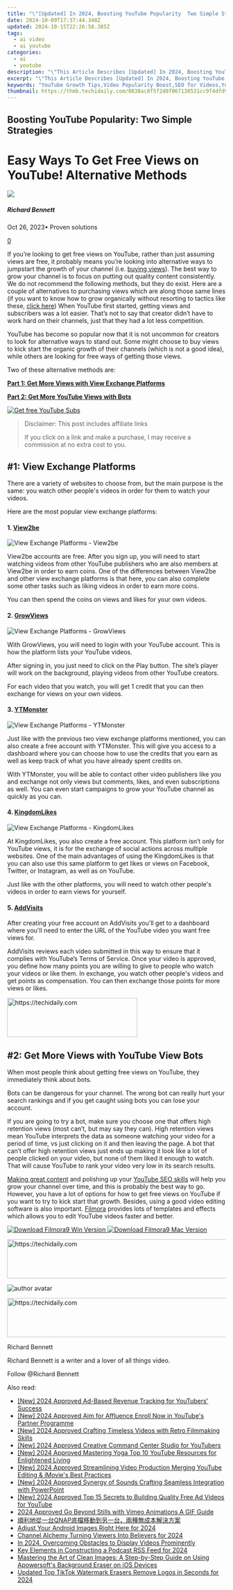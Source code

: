 ```yaml
---
title: "\"[Updated] In 2024, Boosting YouTube Popularity  Two Simple Strategies\""
date: 2024-10-09T17:37:44.348Z
updated: 2024-10-15T22:26:58.385Z
tags:
  - ai video
  - ai youtube
categories:
  - ai
  - youtube
description: "\"This Article Describes [Updated] In 2024, Boosting YouTube Popularity: Two Simple Strategies\""
excerpt: "\"This Article Describes [Updated] In 2024, Boosting YouTube Popularity: Two Simple Strategies\""
keywords: "YouTube Growth Tips,Video Popularity Boost,SEO for Videos,YouTube Traffic Increase,Content Marketing Strategies,Social Media Promotion,Engagement Enhancement"
thumbnail: https://thmb.techidaily.com/0838ac8f5f2d8f067138531cc9f4dfd905cfa9adb1733f1b9948bd185f0bb490.jpg
---
```


## Boosting YouTube Popularity: Two Simple Strategies

# Easy Ways To Get Free Views on YouTube! Alternative Methods

![](https://images.wondershare.com/filmora/article-images/richard-bennett.jpg)

##### Richard Bennett

 Oct 26, 2023• Proven solutions

[0](#commentsBoxSeoTemplate)

If you’re looking to get free views on YouTube, rather than just assuming views are free, it probably means you’re looking into alternative ways to jumpstart the growth of your channel (i.e. [buying views](https://www.filmora.io/community-blog/everything-you-need-to-know--how-to-buy-youtube-views-292.html)). The best way to grow your channel is to focus on putting out quality content consistently. We do not recommend the following methods, but they do exist. Here are a couple of alternatives to purchasing views which are along those same lines (if you want to know how to grow organically without resorting to tactics like these, [click here](https://www.filmora.io/community-blog/14-tactics-that-actually-work%21-how-to-gain-more-subscribers-300.html)) When YouTube first started, getting views and subscribers was a lot easier. That’s not to say that creator didn’t have to work hard on their channels, just that they had a lot less competition.

YouTube has become so popular now that it is not uncommon for creators to look for alternative ways to stand out. Some might choose to buy views to kick start the organic growth of their channels (which is not a good idea), while others are looking for free ways of getting those views.

Two of these alternative methods are:

[**Part 1: Get More Views with View Exchange Platforms**](#exchange)

[**Part 2: Get More YouTube Views with Bots**](#bots)

[![Get free YouTube Subs](https://images.wondershare.com/filmora/article-images/get-free-youtube-subs-banner.jpg)](https://tools.techidaily.com/wondershare/filmora/download/)

>  Disclaimer: This post includes affiliate links
>
>  If you click on a link and make a purchase, I may receive a commission at no extra cost to you.
>

## #1: View Exchange Platforms

There are a variety of websites to choose from, but the main purpose is the same: you watch other people's videos in order for them to watch your videos.

Here are the most popular view exchange platforms:

#### 1. [View2be](https://www.view2.be/)

![View Exchange Platforms - View2be](https://images.wondershare.com/filmora/article-images/view2be-free-youtube-views.jpg)

View2be accounts are free. After you sign up, you will need to start watching videos from other YouTube publishers who are also members at View2be in order to earn coins. One of the differences between View2be and other view exchange platforms is that here, you can also complete some other tasks such as liking videos in order to earn more coins.

You can then spend the coins on views and likes for your own videos.

#### 2. [GrowViews](http://www.growviews.com/)

![View Exchange Platforms - GrowViews](https://images.wondershare.com/filmora/article-images/grow-views-youtube-views-exchange.jpg)

With GrowViews, you will need to login with your YouTube account. This is how the platform lists your YouTube videos.

After signing in, you just need to click on the Play button. The site’s player will work on the background, playing videos from other YouTube creators.

For each video that you watch, you will get 1 credit that you can then exchange for views on your own videos.

#### 3. [YTMonster](https://www.ytmonster.net)

![View Exchange Platforms - YTMonster](https://images.wondershare.com/filmora/article-images/YTMonster-youtube-views-exchange-platform.jpg)

Just like with the previous two view exchange platforms mentioned, you can also create a free account with YTMonster. This will give you access to a dashboard where you can choose how to use the credits that you earn as well as keep track of what you have already spent credits on.

With YTMonster, you will be able to contact other video publishers like you and exchange not only views but comments, likes, and even subscriptions as well. You can even start campaigns to grow your YouTube channel as quickly as you can.

#### 4. [KingdomLikes](https://kingdomlikes.com)

![View Exchange Platforms - KingdomLikes](https://images.wondershare.com/filmora/article-images/KingdomLikes-youtube-views-exchange-platform.jpg)

At KingdomLikes, you also create a free account. This platform isn’t only for YouTube views, it is for the exchange of social actions across multiple websites. One of the main advantages of using the KingdomLikes is that you can also use this same platform to get likes or views on Facebook, Twitter, or Instagram, as well as on YouTube.

Just like with the other platforms, you will need to watch other people's videos in order to earn views for yourself.

#### 5. [AddVisits](https://www.addvisits.com/free-youtube-views-likes-subscribers.php)

After creating your free account on AddVisits you'll get to a dashboard where you'll need to enter the URL of the YouTube video you want free views for.

AddVisits reviews each video submitted in this way to ensure that it complies with YouTube’s Terms of Service. Once your video is approved, you define how many points you are willing to give to people who watch your videos or like them. In exchange, you watch other people's videos and get points as compensation. You can then exchange those points for more views or likes.

<!-- affiliate ads begin -->
<a href="https://aligracehair.sjv.io/c/5597632/1868495/19272" target="_top" id="1868495">
  <img src="//a.impactradius-go.com/display-ad/19272-1868495" border="0" alt="https://techidaily.com" width="300" height="90"/>
</a>
<img height="0" width="0" src="https://aligracehair.sjv.io/i/5597632/1868495/19272" style="position:absolute;visibility:hidden;" border="0" />
<!-- affiliate ads end -->

## #2: Get More Views with YouTube View Bots

When most people think about getting free views on YouTube, they immediately think about bots.

Bots can be dangerous for your channel. The wrong bot can really hurt your search rankings and if you get caught using bots you can lose your account.

If you are going to try a bot, make sure you choose one that offers high retention views (most can’t, but may say they can). High retention views mean YouTube interprets the data as someone watching your video for a period of time, vs just clicking on it and then leaving the page. A bot that can’t offer high retention views just ends up making it look like a lot of people clicked on your video, but none of them liked it enough to watch. That will cause YouTube to rank your video very low in its search results.

[Making great content](https://www.filmora.io/community-blog/how-to-make-better-youtube-videos--278.html) and polishing up your [YouTube SEO skills](https://www.filmora.io/community-blog/4-steps-to-rank-higher-in-youtube%E2%80%99s-search-results-277.html) will help you grow your channel over time, and this is probably the best way to go. However, you have a lot of options for how to get free views on YouTube if you want to try to kick start that growth. Besides, using a good video editing software is also important. [Filmora](https://tools.techidaily.com/wondershare/filmora/download/) provides lots of templates and effects which allows you to edit YouTube videos faster and better.

[![Download Filmora9 Win Version](https://images.wondershare.com/filmora/guide/download-btn-win.jpg) ](https://tools.techidaily.com/wondershare/filmora/download/) [![Download Filmora9 Mac Version](https://images.wondershare.com/filmora/guide/download-btn-mac.jpg) ](https://tools.techidaily.com/wondershare/filmora/download/)

<!-- affiliate ads begin -->
<a href="https://appsumo.8odi.net/c/5597632/2094418/7443" target="_top" id="2094418">
  <img src="//a.impactradius-go.com/display-ad/7443-2094418" border="0" alt="https://techidaily.com" width="728" height="90"/>
</a>
<img height="0" width="0" src="https://appsumo.8odi.net/i/5597632/2094418/7443" style="position:absolute;visibility:hidden;" border="0" />
<!-- affiliate ads end -->

![author avatar](https://images.wondershare.com/filmora/article-images/richard-bennett.jpg)

<!-- affiliate ads begin -->
<a href="https://wigfever.sjv.io/c/5597632/2014859/22899" target="_top" id="2014859">
  <img src="//a.impactradius-go.com/display-ad/22899-2014859" border="0" alt="https://techidaily.com" width="728" height="90"/>
</a>
<img height="0" width="0" src="https://wigfever.sjv.io/i/5597632/2014859/22899" style="position:absolute;visibility:hidden;" border="0" />
<!-- affiliate ads end -->

Richard Bennett

Richard Bennett is a writer and a lover of all things video.

Follow @Richard Bennett

<ins class="adsbygoogle"
     style="display:block"
     data-ad-format="autorelaxed"
     data-ad-client="ca-pub-7571918770474297"
     data-ad-slot="1223367746"></ins>

<ins class="adsbygoogle"
     style="display:block"
     data-ad-client="ca-pub-7571918770474297"
     data-ad-slot="8358498916"
     data-ad-format="auto"
     data-full-width-responsive="true"></ins>

<span class="atpl-alsoreadstyle">Also read:</span>
<div><ul>
<li><a href="https://youtube-data.techidaily.com/024-approved-ad-based-revenue-tracking-for-youtubers-success/"><u>[New] 2024 Approved Ad-Based Revenue Tracking for YouTubers' Success</u></a></li>
<li><a href="https://youtube-data.techidaily.com/024-approved-aim-for-affluence-enroll-now-in-youtubes-partner-programme/"><u>[New] 2024 Approved Aim for Affluence Enroll Now in YouTube's Partner Programme</u></a></li>
<li><a href="https://youtube-data.techidaily.com/024-approved-crafting-timeless-videos-with-retro-filmmaking-skills/"><u>[New] 2024 Approved Crafting Timeless Videos with Retro Filmmaking Skills</u></a></li>
<li><a href="https://youtube-data.techidaily.com/024-approved-creative-command-center-studio-for-youtubers/"><u>[New] 2024 Approved Creative Command Center Studio for YouTubers</u></a></li>
<li><a href="https://youtube-data.techidaily.com/024-approved-mastering-yoga-top-10-youtube-resources-for-enlightened-living/"><u>[New] 2024 Approved Mastering Yoga Top 10 YouTube Resources for Enlightened Living</u></a></li>
<li><a href="https://youtube-data.techidaily.com/024-approved-streamlining-video-production-merging-youtube-editing-and-imovies-best-practices/"><u>[New] 2024 Approved Streamlining Video Production Merging YouTube Editing & iMovie's Best Practices</u></a></li>
<li><a href="https://video-capture.techidaily.com/new-2024-approved-synergy-of-sounds-crafting-seamless-integration-with-powerpoint/"><u>[New] 2024 Approved Synergy of Sounds Crafting Seamless Integration with PowerPoint</u></a></li>
<li><a href="https://youtube-data.techidaily.com/024-approved-top-15-secrets-to-building-quality-free-ad-videos-for-youtube/"><u>[New] 2024 Approved Top 15 Secrets to Building Quality Free Ad Videos for YouTube</u></a></li>
<li><a href="https://vimeo-videos.techidaily.com/2024-approved-go-beyond-stills-with-vimeo-animations-a-gif-guide/"><u>2024 Approved Go Beyond Stills with Vimeo Animations A GIF Guide</u></a></li>
<li><a href="https://discover-extraordinary.techidaily.com/qnap/"><u>順利地從一台QNAP底檔移動到另一台，兩種無成本解決方案</u></a></li>
<li><a href="https://extra-resources.techidaily.com/adjust-your-android-images-right-here-for-2024/"><u>Adjust Your Android Images Right Here for 2024</u></a></li>
<li><a href="https://youtube-blog.techidaily.com/el-alchemy-turning-viewers-into-believers-for-2024/"><u>Channel Alchemy Turning Viewers Into Believers for 2024</u></a></li>
<li><a href="https://facebook-video-recording.techidaily.com/in-2024-overcoming-obstacles-to-display-videos-prominently/"><u>In 2024, Overcoming Obstacles to Display Videos Prominently</u></a></li>
<li><a href="https://extra-skills.techidaily.com/key-elements-in-constructing-a-podcast-rss-feed-for-2024/"><u>Key Elements in Constructing a Podcast RSS Feed for 2024</u></a></li>
<li><a href="https://fox-sure.techidaily.com/mastering-the-art-of-clean-images-a-step-by-step-guide-on-using-apowersofts-background-eraser-on-ios-devices/"><u>Mastering the Art of Clean Images: A Step-by-Step Guide on Using Apowersoft's Background Eraser on iOS Devices</u></a></li>
<li><a href="https://ai-driven-video-production.techidaily.com/updated-top-tiktok-watermark-erasers-remove-logos-in-seconds-for-2024/"><u>Updated Top TikTok Watermark Erasers Remove Logos in Seconds for 2024</u></a></li>
</ul></div>

